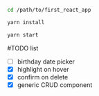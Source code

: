 ```bash
cd /path/to/first_react_app
```

```bash
yarn install
```

```bash
yarn start
```


#TODO list <br>
-[ ] birthday date picker<br>
-[x] highlight on hover<br>
-[x] confirm on delete<br>
-[x] generic CRUD component<br>